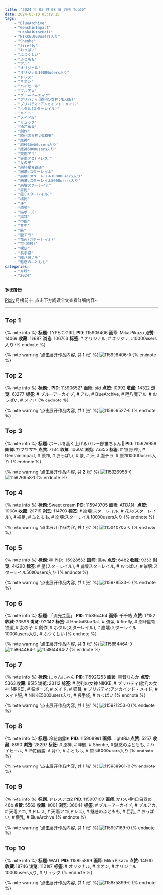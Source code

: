 ```yaml
---
title: "2024 年 03 月 08 日 月榜 Top10"
date: 2024-03-10 05:19:15
tags:
    - "BlueArchive"
    - "GenshinImpact"
    - "HonkaiStarRail"
    - "NIKKE5000users入り"
    - "Shenhe"
    - "firefly"
    - "おっぱい"
    - "ふつくしい"
    - "ふともも"
    - "アル"
    - "オリジナル"
    - "オリジナル10000users入り"
    - "ドレス"
    - "ネオン"
    - "ハイヒール"
    - "ブルアカ"
    - "ブルーアーカイブ"
    - "プリバティ(勝利の女神:NIKKE)"
    - "プリバティ:アンカインド・メイド"
    - "ホタル(スターレイル)"
    - "メイド"
    - "メイド服"
    - "リュック"
    - "冷花幽露"
    - "創作"
    - "勝利の女神:NIKKE"
    - "原神"
    - "原神10000users入り"
    - "原神5000users入り"
    - "天雨アコ"
    - "天雨アコ(ドレス)"
    - "女の子"
    - "崩坏星穹铁道"
    - "崩壊:スターレイル"
    - "崩壊:スターレイル10000users入り"
    - "崩壊:スターレイル5000users入り"
    - "崩壊スターレイル"
    - "巨乳"
    - "星(スターレイル)"
    - "横乳"
    - "汗"
    - "流萤"
    - "猫ポーズ"
    - "猫耳"
    - "申鶴"
    - "背中"
    - "腋"
    - "腹チラ"
    - "花火(スターレイル)"
    - "蛍(原神)"
    - "裸足"
    - "長手袋"
    - "陸八魔アル"
    - "魅惑のふともも"
categories:
    - "月榜"
    - "2024"
---
```


<i class="fa fa-triangle-exclamation"></i>**多图警告**<i class="fa fa-triangle-exclamation"></i>

[Pixiv](https://www.pixiv.net/) 月榜前十, 点击下方阅读全文查看详细内容~

<!-- more -->

---

## Top 1

{% note info %}
**标题**: TYPE:C GIRL
**PID**: 115906406 **画师**: Mika Pikazo
**点赞**: 14066 **收藏**: 16687 **浏览**: 106703
**标签**: # オリジナル, # オリジナル10000users入り
{% endnote %}

{% note warning '点击展开作品内容, 共 **1** 张' %}
![115906406-0](https://i.pixiv.re/img-original/img/2024/02/10/00/00/06/115906406_p0.jpg)
{% endnote %}

## Top 2

{% note info %}
**标题**: .
**PID**: 115906527 **画师**: siki
**点赞**: 10992 **收藏**: 14322 **浏览**: 63277
**标签**: # ブルーアーカイブ, # アル, # BlueArchive, # 陸八魔アル, # おっぱい, # メイド
{% endnote %}

{% note warning '点击展开作品内容, 共 **1** 张' %}
![115906527-0](https://i.pixiv.re/img-original/img/2024/02/10/00/00/25/115906527_p0.jpg)
{% endnote %}

## Top 3

{% note info %}
**标题**: ボールを高く上げるバレー部蛍ちゃん🏐
**PID**: 115926958 **画师**: カブウサギ
**点赞**: 7184 **收藏**: 10602 **浏览**: 76355
**标签**: # 蛍(原神), # GenshinImpact, # 原神, # おっぱい, # 腋, # 汗, # 腹チラ, # 原神10000users入り
{% endnote %}

{% note warning '点击展开作品内容, 共 **2** 张' %}
![115926958-0](https://i.pixiv.re/img-original/img/2024/02/10/18/13/08/115926958_p0.jpg)
![115926958-1](https://i.pixiv.re/img-original/img/2024/02/10/18/13/08/115926958_p1.jpg)
{% endnote %}

## Top 4

{% note info %}
**标题**: Sweet dream
**PID**: 115940705 **画师**: ATDAN-
**点赞**: 19689 **收藏**: 26715 **浏览**: 114703
**标签**: # 崩壊:スターレイル, # 花火(スターレイル), # 裸足, # ふともも, # 崩壊:スターレイル10000users入り
{% endnote %}

{% note warning '点击展开作品内容, 共 **1** 张' %}
![115940705-0](https://i.pixiv.re/img-original/img/2024/02/11/06/12/16/115940705_p0.png)
{% endnote %}

## Top 5

{% note info %}
**标题**: 星
**PID**: 115928533 **画师**: 儒宅
**点赞**: 6482 **收藏**: 9333 **浏览**: 44290
**标签**: # 星(スターレイル), # 崩壊スターレイル, # おっぱい, # 崩壊:スターレイル5000users入り
{% endnote %}

{% note warning '点击展开作品内容, 共 **1** 张' %}
![115928533-0](https://i.pixiv.re/img-original/img/2024/02/10/19/09/12/115928533_p0.jpg)
{% endnote %}

## Top 6

{% note info %}
**标题**: 「流光之萤」
**PID**: 115864464 **画师**: 千千結
**点赞**: 17152 **收藏**: 23598 **浏览**: 92042
**标签**: # HonkaiStarRail, # 流萤, # firefly, # 崩坏星穹铁道, # 女の子, # 創作, # ホタル(スターレイル), # 崩壊:スターレイル10000users入り, # ふつくしい
{% endnote %}

{% note warning '点击展开作品内容, 共 **3** 张' %}
![115864464-0](https://i.pixiv.re/img-original/img/2024/02/08/13/21/47/115864464_p0.jpg)
![115864464-1](https://i.pixiv.re/img-original/img/2024/02/08/13/21/47/115864464_p1.jpg)
![115864464-2](https://i.pixiv.re/img-original/img/2024/02/08/13/21/47/115864464_p2.jpg)
{% endnote %}

## Top 7

{% note info %}
**标题**: にゃんにゃん
**PID**: 115921253 **画师**: 黒音りんか
**点赞**: 5363 **收藏**: 8515 **浏览**: 23112
**标签**: # 勝利の女神:NIKKE, # プリバティ(勝利の女神:NIKKE), # 猫ポーズ, # メイド, # 猫耳, # プリバティ:アンカインド・メイド, # メイド服, # NIKKE5000users入り, # 長手袋, # おっぱい
{% endnote %}

{% note warning '点击展开作品内容, 共 **1** 张' %}
![115921253-0](https://i.pixiv.re/img-original/img/2024/02/10/14/06/16/115921253_p0.png)
{% endnote %}

## Top 8

{% note info %}
**标题**: 冷花幽露❄
**PID**: 115908961 **画师**: LightRia
**点赞**: 5257 **收藏**: 8890 **浏览**: 28297
**标签**: # 原神, # 申鶴, # Shenhe, # 魅惑のふともも, # ハイヒール, # 冷花幽露, # 背中, # ふともも, # 原神5000users入り
{% endnote %}

{% note warning '点击展开作品内容, 共 **1** 张' %}
![115908961-0](https://i.pixiv.re/img-original/img/2024/02/10/01/01/56/115908961_p0.jpg)
{% endnote %}

## Top 9

{% note info %}
**标题**: ドレスアコ2
**PID**: 115907169 **画师**: かわい@1日目西あ46b
**点赞**: 5566 **收藏**: 8001 **浏览**: 36044
**标签**: # ブルーアーカイブ, # ブルアカ, # 天雨アコ, # ドレス, # 天雨アコ(ドレス), # 魅惑のふともも, # 巨乳, # おっぱい, # 横乳, # BlueArchive
{% endnote %}

{% note warning '点击展开作品内容, 共 **1** 张' %}
![115907169-0](https://i.pixiv.re/img-original/img/2024/02/10/00/08/16/115907169_p0.jpg)
{% endnote %}

## Top 10

{% note info %}
**标题**: WAIT
**PID**: 115855899 **画师**: Mika Pikazo
**点赞**: 14900 **收藏**: 18746 **浏览**: 112107
**标签**: # オリジナル, # ネオン, # オリジナル10000users入り, # リュック
{% endnote %}

{% note warning '点击展开作品内容, 共 **1** 张' %}
![115855899-0](https://i.pixiv.re/img-original/img/2024/02/08/02/00/00/115855899_p0.png)
{% endnote %}
